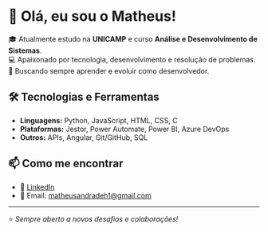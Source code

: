 # 👋 Olá, eu sou o Matheus!

🎓 Atualmente estudo na **UNICAMP** e curso **Análise e Desenvolvimento de Sistemas**.  
💻 Apaixonado por tecnologia, desenvolvimento e resolução de problemas.  
🚀 Buscando sempre aprender e evoluir como desenvolvedor.

## 🛠️ Tecnologias e Ferramentas
- **Linguagens:** Python, JavaScript, HTML, CSS, C
- **Plataformas:** Jestor, Power Automate, Power BI, Azure DevOps
- **Outros:** APIs, Angular, Git/GitHub, SQL

## 📫 Como me encontrar
- 💼 [LinkedIn](https://www.linkedin.com/in/matheus-andradeh1)
- 📧 Email: matheusandradeh1@gmail.com

---
⭐ *Sempre aberto a novos desafios e colaborações!*
